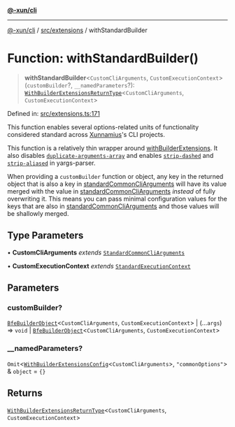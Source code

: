 [**@-xun/cli**](../../../README.md)

***

[@-xun/cli](../../../README.md) / [src/extensions](../README.md) / withStandardBuilder

# Function: withStandardBuilder()

> **withStandardBuilder**\<`CustomCliArguments`, `CustomExecutionContext`\>(`customBuilder`?, `__namedParameters`?): [`WithBuilderExtensionsReturnType`](../../type-aliases/WithBuilderExtensionsReturnType.md)\<`CustomCliArguments`, `CustomExecutionContext`\>

Defined in: [src/extensions.ts:171](https://github.com/Xunnamius/cli-utils/blob/f852d38d2fff563e997c4bcbc30d36f7a4093d87/src/extensions.ts#L171)

This function enables several options-related units of functionality
considered standard across [Xunnamius](https://github.com/Xunnamius)'s CLI
projects.

This function is a relatively thin wrapper around
[withBuilderExtensions](../../functions/withBuilderExtensions.md). It also disables
[`duplicate-arguments-array`](https://github.com/yargs/yargs-parser?tab=readme-ov-file#duplicate-arguments-array)
and enables
[`strip-dashed`](https://github.com/yargs/yargs-parser?tab=readme-ov-file#strip-dashed)
and
[`strip-aliased`](https://github.com/yargs/yargs-parser?tab=readme-ov-file#strip-aliased)
in yargs-parser.

When providing a `customBuilder` function or object, any key in the returned
object that is also a key in [standardCommonCliArguments](../variables/standardCommonCliArguments.md) will have its
value merged with the value in [standardCommonCliArguments](../variables/standardCommonCliArguments.md) _instead_
of fully overwriting it. This means you can pass minimal configuration values
for the keys that are also in [standardCommonCliArguments](../variables/standardCommonCliArguments.md) and those
values will be shallowly merged.

## Type Parameters

• **CustomCliArguments** *extends* [`StandardCommonCliArguments`](../type-aliases/StandardCommonCliArguments.md)

• **CustomExecutionContext** *extends* [`StandardExecutionContext`](../type-aliases/StandardExecutionContext.md)

## Parameters

### customBuilder?

[`BfeBuilderObject`](../../type-aliases/BfeBuilderObject.md)\<`CustomCliArguments`, `CustomExecutionContext`\> | (...`args`) => `void` \| [`BfeBuilderObject`](../../type-aliases/BfeBuilderObject.md)\<`CustomCliArguments`, `CustomExecutionContext`\>

### \_\_namedParameters?

`Omit`\<[`WithBuilderExtensionsConfig`](../../type-aliases/WithBuilderExtensionsConfig.md)\<`CustomCliArguments`\>, `"commonOptions"`\> & `object` = `{}`

## Returns

[`WithBuilderExtensionsReturnType`](../../type-aliases/WithBuilderExtensionsReturnType.md)\<`CustomCliArguments`, `CustomExecutionContext`\>
